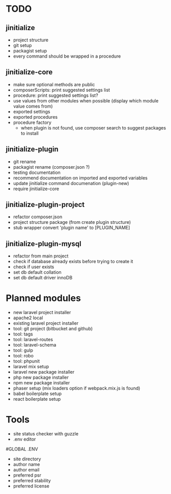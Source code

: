 # TODO

## jinitialize

* project structure
* git setup
* packagist setup
* every command should be wrapped in a procedure


## jinitialize-core

* make sure optional methods are public
* composerScripts: print suggested settings list
* procedure: print suggested settings list?
* use values from other modules when possible (display which module value comes from)
* exported settings
* exported procedures
* procedure factory
    * when plugin is not found, use composer search to suggest packages to install


## jinitialize-plugin

* git rename
* packagist rename (composer.json ?)
* testing documentation
* recommend documentation on imported and exported variables
* update jinitialize command documenation (plugin-new)
* require jinitialize-core


## jinitialize-plugin-project

* refactor composer.json
* project structure package (from create plugin structure)
* stub wrapper convert 'plugin name' to [PLUGIN_NAME]


## jinitialize-plugin-mysql

* refactor from main project
* check if database already exists before trying to create it
* check if user exists
* set db default collation
* set db default driver innoDB





# Planned modules

* new laravel project installer
* apache2 local
* existing laravel project installer
* tool: git project (bitbucket and github)
* tool: tags
* tool: laravel-routes
* tool: laravel-schema
* tool: gulp
* tool: robo
* tool: phpunit
* laravel mix setup
* laravel new package installer
* php new package installer
* npm new package installer
* phaser setup (mix loaders option if webpack.mix.js is found)
* babel boilerplate setup
* react boilerplate setup


# Tools
* site status checker with guzzle
* .env editor

#GLOBAL .ENV
* site directory
* author name
* author email
* preferred psr
* preferred stability
* preferred license
